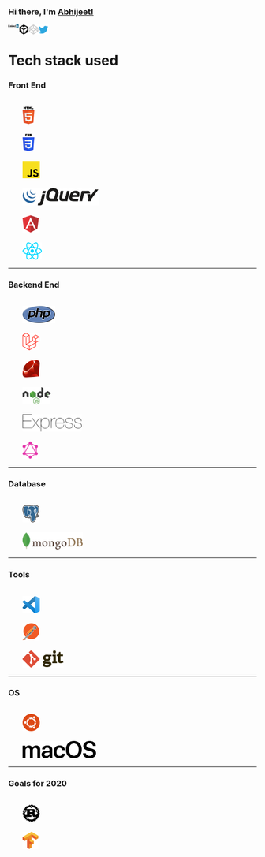 ### Hi there, I'm [Abhijeet!](https://dev.to/devabhijeet)

<div align="left">
	<p>
		<a href="https://www.linkedin.com/in/dev-abhijeet-yadav/">
		  <img align="left" alt="Abhijeet Yadav | LinkedIn" width="21px" src="https://raw.githubusercontent.com/devAbhijeet/devAbhijeet/master/assets/linkedin.svg" />
		</a>
	</p>
	<p>
		<a href="https://codesandbox.io/u/devAbhijeet">
			<img align="left" alt="Abhijeet Yadav | CodeSandbox" width="20px" src="https://raw.githubusercontent.com/devAbhijeet/devAbhijeet/master/assets/codesandbox.svg" />
		</a>
	</p>
	<p>
		<a href="https://codepen.io/dev_abhijeet">
			<img align="left" alt="Abhijeet Yadav | codepen" width="20px" src="https://raw.githubusercontent.com/devAbhijeet/devAbhijeet/master/assets/codepen.svg" />
		</a>
	</p>
	<p>
		<a href="https://twitter.com/dev_abhijeet">
		  <img align="left" alt="Abhijeet Yadav | Twitter" width="21px" src="https://raw.githubusercontent.com/devAbhijeet/devAbhijeet/master/assets/twitter.svg" />
		</a>
	</p>
</div>

<br>

# Tech stack used

### Front End
<code style="background-color:transparent;">
	<img height="35" src="https://raw.githubusercontent.com/devAbhijeet/devAbhijeet/master/assets/html-5.svg">
</code>
<code style="background-color:transparent;">
	<img height="35" src="https://raw.githubusercontent.com/devAbhijeet/devAbhijeet/master/assets/css-3.svg">
</code>
<code style="background-color:transparent;">
	<img height="35" src="https://raw.githubusercontent.com/devAbhijeet/devAbhijeet/master/assets/javascript.svg">
</code>
<code style="background-color:transparent;">
	<img height="35" src="https://raw.githubusercontent.com/devAbhijeet/devAbhijeet/master/assets/jquery.svg">
</code>
<code style="background-color:transparent;">
	<img height="35" src="https://raw.githubusercontent.com/devAbhijeet/devAbhijeet/master/assets/angular.svg">
</code>
<code style="background-color:transparent;">
	<img height="35" src="https://raw.githubusercontent.com/devAbhijeet/devAbhijeet/master/assets/react.svg">
</code>
<hr>

### Backend End
<code style="background-color:transparent;">
	<img height="35" src="https://raw.githubusercontent.com/devAbhijeet/devAbhijeet/master/assets/php.svg">
</code>
<code style="background-color:transparent;">
	<img height="35" src="https://raw.githubusercontent.com/devAbhijeet/devAbhijeet/master/assets/laravel.svg">
</code>
<code style="background-color:transparent;">
	<img height="35" src="https://raw.githubusercontent.com/devAbhijeet/devAbhijeet/master/assets/ruby.svg">
</code>
<code style="background-color:transparent;">
	<img height="35" src="https://raw.githubusercontent.com/devAbhijeet/devAbhijeet/master/assets/nodejs.svg">
</code>
<code style="background-color:transparent;">
	<img height="35" src="https://raw.githubusercontent.com/devAbhijeet/devAbhijeet/master/assets/express.svg">
</code>
<code style="background-color:transparent;">
	<img height="35" src="https://raw.githubusercontent.com/devAbhijeet/devAbhijeet/master/assets/graphql.svg">
</code>
<hr>

### Database
<code style="background-color:transparent;">
	<img height="35" src="https://raw.githubusercontent.com/devAbhijeet/devAbhijeet/master/assets/postgresql.svg">
</code>
<code style="background-color:transparent;">
	<img height="35" src="https://raw.githubusercontent.com/devAbhijeet/devAbhijeet/master/assets/mongodb.svg">
</code>
<hr>

### Tools
<code style="background-color:transparent;">
	<img height="35" src="https://raw.githubusercontent.com/devAbhijeet/devAbhijeet/master/assets/vs-code.svg">
</code>
<code style="background-color:transparent;">
	<img height="35" src="https://raw.githubusercontent.com/devAbhijeet/devAbhijeet/master/assets/postman.svg">
</code>
<code style="background-color:transparent;">
	<img height="35" src="https://raw.githubusercontent.com/devAbhijeet/devAbhijeet/master/assets/git.svg">
</code>
<hr>

### OS
<code style="background-color:transparent;">
	<img height="35" src="https://raw.githubusercontent.com/devAbhijeet/devAbhijeet/master/assets/ubuntu.svg">
</code>
<code style="background-color:transparent;">
	<img height="35" src="https://raw.githubusercontent.com/devAbhijeet/devAbhijeet/master/assets/macOS.svg">
</code>
<hr>

### Goals for 2020
<code style="background-color:transparent;">
	<img height="35" src="https://raw.githubusercontent.com/devAbhijeet/devAbhijeet/master/assets/rust.svg">
</code>
<code style="background-color:transparent;">
	<img height="35" src="https://raw.githubusercontent.com/devAbhijeet/devAbhijeet/master/assets/tensorflow.svg">
</code>


